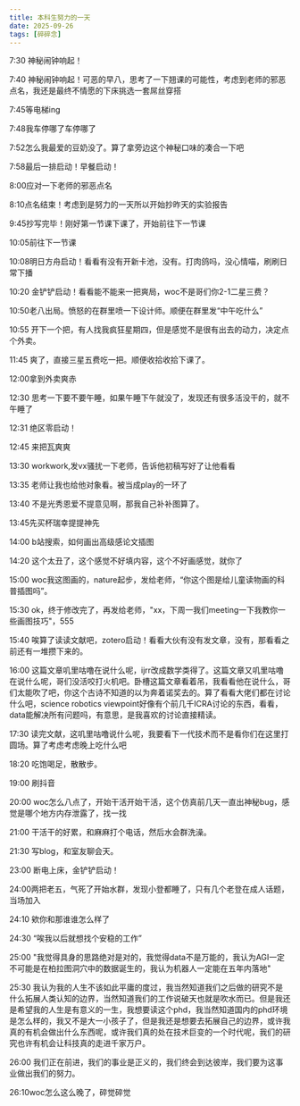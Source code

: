 ```yaml
---
title: 本科生努力的一天
date: 2025-09-26
tags: [碎碎念]
---
```


7:30 神秘闹钟响起！

7:40 神秘闹钟响起！可恶的早八，思考了一下翘课的可能性，考虑到老师的邪恶点名，我还是最终不情愿的下床挑选一套屌丝穿搭

7:45等电梯ing

7:48我车停哪了车停哪了

7:52怎么我最爱的豆奶没了。算了拿旁边这个神秘口味的凑合一下吧

7:58最后一排启动！早餐启动！

8:00应对一下老师的邪恶点名

8:10点名结束！考虑到是努力的一天所以开始抄昨天的实验报告

9:45抄写完毕！刚好第一节课下课了，开始前往下一节课

10:05前往下一节课

10:08明日方舟启动！看看有没有开新卡池，没有。打肉鸽吗，没心情喵，刷刷日常下播

10:20 金铲铲启动！看看能不能来一把爽局，woc不是哥们你2-1二星三费？

10:50老八出局。愤怒的在群里喷一下设计师。顺便在群里发“中午吃什么”

10:55 开下一个把，有人找我疯狂星期四，但是感觉不是很有出去的动力，决定点个外卖。

11:45 爽了，直接三星五费吃一把。顺便收拾收拾下课了。

12:00拿到外卖爽赤

12:30 思考一下要不要午睡，如果午睡下午就没了，发现还有很多活没干的，就不午睡了

12:31 绝区零启动！

12:45 来把瓦爽爽

13:30 workwork,发vx骚扰一下老师，告诉他初稿写好了让他看看

13:35 老师让我也给他对象看。被当成play的一环了

13:40 不是光秀恩爱不提意见啊，那我自己补补图算了。

13:45先买杯瑞幸提提神先

14:00 b站搜索，如何画出高级感论文插图

14:20 这个太丑了，这个感觉不好填内容，这个不好画感觉，就你了

15:00 woc我这图画的，nature起步，发给老师，“你这个图是给儿童读物画的科普插图吗”。

15:30 ok，终于修改完了，再发给老师，"xx，下周一我们meeting一下我教你一些画图技巧"，555

15:40 唉算了读读文献吧，zotero启动！看看大伙有没有发文章，没有，那看看之前还有一堆攒下来的。

16:00 这篇文章叽里咕噜在说什么呢，ijrr改成数学类得了。这篇文章又叽里咕噜在说什么呢，哥们没活咬打火机吧。卧槽这篇文章看着吊，我看看他在说什么，哥们太能吹了吧，你这个古诗不知道的以为奔着诺奖去的。算了看看大佬们都在讨论什么吧，science robotics viewpoint好像有个前几千ICRA讨论的东西，看看，data能解决所有问题吗，有意思，是我喜欢的讨论直接精读。

17:30 读完文献，这叽里咕噜说什么呢，我要看下一代技术而不是看你们在这里打圆场。算了考虑考虑晚上吃什么吧

18:20 吃饱喝足，散散步。

19:00 刷抖音

20:00 woc怎么八点了，开始干活开始干活，这个仿真前几天一直出神秘bug，感觉是哪个地方内存泄露了，找一找

21:00 干活干的好累，和麻麻打个电话，然后水会群洗澡。

21:30 写blog，和室友聊会天。

23:00 断电上床，金铲铲启动！

24:00两把老五，气死了开始水群，发现小登都睡了，只有几个老登在成人话题，当场加入

24:10 欸你和那谁谁怎么样了

24:30 “唉我以后就想找个安稳的工作”

25:00 "我觉得具身的思路绝对是对的，我觉得data不是万能的，我认为AGI一定不可能是在柏拉图洞穴中的数据诞生的，我认为机器人一定能在五年内落地"

25:30 我认为我的人生不该如此平庸的度过，我当然知道我们之后做的研究不是什么拓展人类认知的边界，当然知道我们的工作说破天也就是吹水而已。但是我还是希望我的人生是有意义的一生，我想要读这个phd，我当然知道国内的phd环境是怎么样的，我又不是大一小孩子了，但是我还是想要去拓展自己的边界，或许我真的有机会做出什么东西呢，或许我们真的处在技术巨变的一个时代呢，我们的研究也许有机会让科技真的走进千家万户。

26:00 我们正在前进，我们的事业是正义的，我们终会到达彼岸，我们要为这事业做出我们的努力。

26:10woc怎么这么晚了，碎觉碎觉
